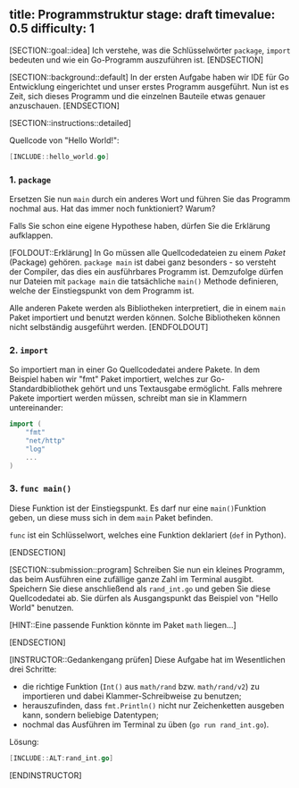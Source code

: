 title: Programmstruktur
stage: draft
timevalue: 0.5
difficulty: 1
---

[SECTION::goal::idea]
Ich verstehe, was die Schlüsselwörter `package`, `import` bedeuten und wie ein Go-Programm auszuführen ist.
[ENDSECTION]

[SECTION::background::default]
In der ersten Aufgabe haben wir IDE für Go Entwicklung eingerichtet und unser erstes Programm ausgeführt. Nun ist es Zeit, sich dieses Programm und die einzelnen Bauteile etwas genauer anzuschauen.
[ENDSECTION]

[SECTION::instructions::detailed]

Quellcode von "Hello World!":
```go
[INCLUDE::hello_world.go]
```

### 1. `package`
Ersetzen Sie nun `main` durch ein anderes Wort und führen Sie das Programm nochmal aus. Hat das immer noch funktioniert? Warum?

Falls Sie schon eine eigene Hypothese haben, dürfen Sie die Erklärung aufklappen.

[FOLDOUT::Erklärung]
In Go müssen alle Quellcodedateien zu einem _Paket_ (Package)  gehören. `package main` ist dabei ganz besonders - so versteht der Compiler, das dies ein ausführbares Programm ist. Demzufolge dürfen nur Dateien mit `package main` die tatsächliche `main()` Methode definieren, welche der Einstiegspunkt von dem Programm ist.

Alle anderen Pakete werden als Bibliotheken interpretiert, die in einem `main` Paket importiert und benutzt werden können. Solche Bibliotheken können nicht selbständig ausgeführt werden.
[ENDFOLDOUT]

### 2. `import`
So importiert man in einer Go Quellcodedatei andere Pakete. In dem Beispiel haben wir "fmt" Paket importiert, welches zur Go-Standardbibliothek gehört und uns Textausgabe ermöglicht. Falls mehrere Pakete importiert werden müssen, schreibt man sie in Klammern untereinander:

```go 
import (
    "fmt"
    "net/http"
    "log"
    ...
)
``` 

### 3. `func main()` 
Diese Funktion ist der Einstiegspunkt. Es darf nur eine `main()`Funktion geben, un diese muss sich in dem `main` Paket befinden.

`func` ist ein Schlüsselwort, welches eine Funktion deklariert (`def` in Python).

[ENDSECTION]


[SECTION::submission::program]
Schreiben Sie nun ein kleines Programm, das beim Ausführen eine zufällige ganze Zahl im Terminal ausgibt. Speichern Sie diese anschließend als `rand_int.go` und geben Sie diese Quellcodedatei ab. Sie dürfen als Ausgangspunkt das Beispiel von "Hello World" benutzen.

[HINT::Eine passende Funktion könnte im Paket `math` liegen...]

[ENDSECTION]

[INSTRUCTOR::Gedankengang prüfen]
Diese Aufgabe hat im Wesentlichen drei Schritte:

* die richtige Funktion (`Int()` aus `math/rand` bzw. `math/rand/v2`) zu importieren und dabei Klammer-Schreibweise zu benutzen;
* herauszufinden, dass `fmt.Println()` nicht nur Zeichenketten ausgeben kann, sondern beliebige Datentypen;
* nochmal das Ausführen im Terminal zu üben (`go run rand_int.go`).

Lösung:
```go
[INCLUDE::ALT:rand_int.go]
```
[ENDINSTRUCTOR]
